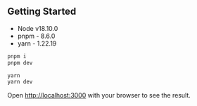 ## Getting Started

* Node v18.10.0
* pnpm - 8.6.0
* yarn - 1.22.19

```sh
pnpm i
pnpm dev
```

```sh
yarn
yarn dev
```

Open [http://localhost:3000](http://localhost:3000) with your browser to see the result.
